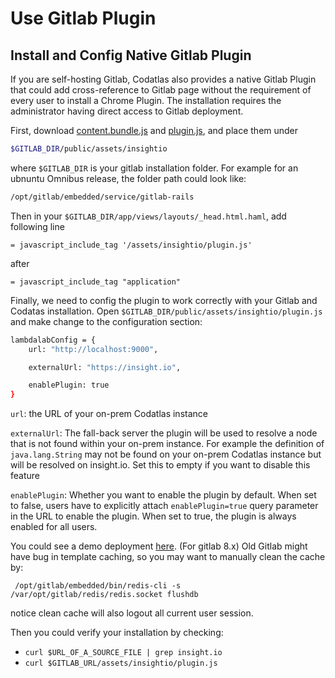 # Use Gitlab Plugin


<!--
### Install and Config Browser Plugin

Codatlas also comes with a Github/Gitlab Chrome plugin allows you to add cross-reference to Github/Gitlab pages.

Before the installation, make sure you can visit  `http://$HostName` and login with Github credential.

To use it, first download Codatlas plugin [here](https://chrome.google.com/webstore/detail/insightio/pmhfgjjhhomfplgmbalncpcohgeijonh)

Codatlas should show up in your extension list, as showing below:

![image](../images/plugin_installed.png)

check `Enabled` check box and click on `Options` page, this should bring up an option window for you to put in the server address. put in `$HostName` in `host` box and leave `protocal` to be `http` and `port` to be empty. Click on `Submit` and wait until the following success message to be shown:

```
You have connected to the server and logged in! Enjoy code browsing!
```

![image](../images/plugin_succeed.png)

If you see some message other success message, here are possible situations:

If you see `Error connecting to server!`, this means that the plugin can not connect to the server. This can be either due to wrong server address or that you have not made exception for SSL connection to the server.

If you see `You have not logged in with Codatlas and will not have access to your private repos`, this means you can connect to Codatlas server but you are not logged in, which will limit your access to private repos.

-->

## Install and Config Native Gitlab Plugin

If you are self-hosting Gitlab, Codatlas also provides a native Gitlab Plugin that could add cross-reference to Gitlab page without the requirement of every user to install a Chrome Plugin. The installation requires
the administrator having direct access to Gitlab deployment.

First, download [content.bundle.js](https://cdn.codatlas.cn/gitlab-plugin/content.bundle.js) and 
[plugin.js](https://cdn.codatlas.cn/gitlab-plugin/plugin.js), and place them under

```bash
$GITLAB_DIR/public/assets/insightio
```

where `$GITLAB_DIR` is your gitlab installation folder. For example for an ubnuntu Omnibus release, the folder path could look like:

```bash
/opt/gitlab/embedded/service/gitlab-rails
```

Then in your `$GITLAB_DIR/app/views/layouts/_head.html.haml`, add following line

```
= javascript_include_tag '/assets/insightio/plugin.js'
```

after

```
= javascript_include_tag "application"
```

Finally, we need to config the plugin to work correctly with your Gitlab and Codatas installation.
Open `$GITLAB_DIR/public/assets/insightio/plugin.js` and make change to the configuration section:

```bash
lambdalabConfig = {
	url: "http://localhost:9000",

	externalUrl: "https://insight.io",

	enablePlugin: true
}
```

`url`: the URL of your on-prem Codatlas instance

`externalUrl`: The fall-back server the plugin will be used to resolve a node that is not found within your on-prem instance. For example the definition of `java.lang.String` may not be found on your on-prem Codatlas instance but will be resolved on insight.io. Set this to empty if you want to disable this feature

`enablePlugin`: Whether you want to enable the plugin by default. When set to false, users have to explicitly attach `enablePlugin=true` query parameter in the URL to enable the plugin. When set to true, the plugin is always enabled for all users. 

You could see a demo deployment [here](http://gitlab-9-0.insight.io/mengwei/pysonar2/blob/master/src/main/java/org/yinwang/pysonar/Analyzer.java).
(For gitlab 8.x) Old Gitlab might have bug in template caching, so you may want to manually clean the cache by:

```
 /opt/gitlab/embedded/bin/redis-cli -s /var/opt/gitlab/redis/redis.socket flushdb
```
notice clean cache will also logout all current user session.

Then you could verify your installation by checking:

- `curl $URL_OF_A_SOURCE_FILE | grep insight.io`
- `curl $GITLAB_URL/assets/insightio/plugin.js`
